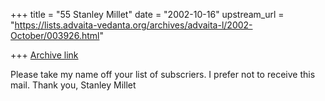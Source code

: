 +++
title = "55 Stanley Millet"
date = "2002-10-16"
upstream_url = "https://lists.advaita-vedanta.org/archives/advaita-l/2002-October/003926.html"

+++
[Archive link](https://lists.advaita-vedanta.org/archives/advaita-l/2002-October/003926.html)

Please take my name off your list of subscriers.  I prefer not to receive
this mail.  Thank you, Stanley Millet

